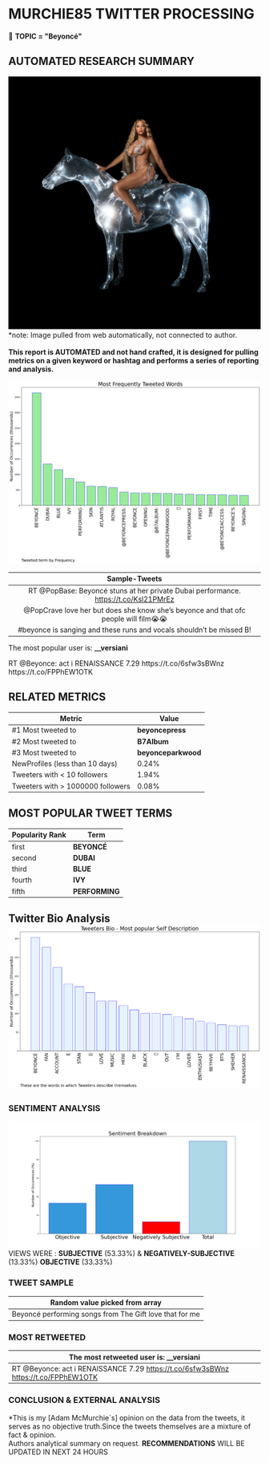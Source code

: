 # MURCHIE85 TWITTER PROCESSING 
&#x1F34E; **TOPIC = "Beyoncé"**

## AUTOMATED RESEARCH SUMMARY

![image](assets/2023-01-21hashtagImage.png)*note: Image pulled from web automatically, not connected to author.
<br></br>
<b> This report is AUTOMATED and not hand crafted, it is designed for pulling metrics on a given keyword or hashtag and performs a series of reporting and analysis.</b>



![image](assets/2023-01-21TWEETS.png)



|                **Sample-Tweets**        |
| :-------------: |
| RT @PopBase: Beyoncé stuns at her private Dubai performance. https://t.co/Ksl21PMrEz |
| @PopCrave love her but does she know she’s beyonce and that ofc people will film😭😭 |
| #beyonce is sanging and these runs and vocals shouldn’t be missed B! |

The most popular user is: **__versiani**
<div class="alert alert-block alert-danger"> RT @Beyonce: act i   RENAISSANCE   7.29 
https://t.co/6sfw3sBWnz https://t.co/FPPhEW1OTK</div>

## RELATED METRICS<br>
| Metric | Value |
| ------------- | ------------- |
| #1 Most tweeted to  | **beyoncepress** |
| #2 Most tweeted to  | **B7Album** |
| #3 Most tweeted to  | **beyonceparkwood** |
| NewProfiles (less than 10 days) | 0.24%  |
| Tweeters with < 10 followers  | 1.94%|
| Tweeters with > 1000000 followers  | 0.08%  |



## MOST POPULAR TWEET TERMS 


| Popularity Rank  | Term |
| ------------- | ------------- |
| first  | **BEYONCÉ**  |
| second  | **DUBAI**  |
| third  | **BLUE** |
| fourth  | **IVY**  |
| fifth  | **PERFORMING**  |


## Twitter Bio Analysis![image](assets/2023-01-21BIO.png)
### SENTIMENT ANALYSIS
![image](assets/2023-01-21sentiment.png)
VIEWS WERE : **SUBJECTIVE**  (53.33%) & **NEGATIVELY-SUBJECTIVE** (13.33%) **OBJECTIVE** (33.33%)

### TWEET SAMPLE 
| Random value picked from array |
| ------------- |
|Beyoncé performing songs from The Gift love that for me |

### MOST RETWEETED 

| The most retweeted user is: **__versiani**  |
| ------------- |
| RT @Beyonce: act i   RENAISSANCE   7.29 https://t.co/6sfw3sBWnz https://t.co/FPPhEW1OTK |

### CONCLUSION & EXTERNAL ANALYSIS

*This is my [Adam McMurchie`s] opinion on the data from the tweets, it serves as no objective truth.Since the tweets themselves are a mixture of fact & opinion.<br>
Authors analytical summary on request.
**RECOMMENDATIONS** WILL BE UPDATED IN NEXT  24 HOURS <br>